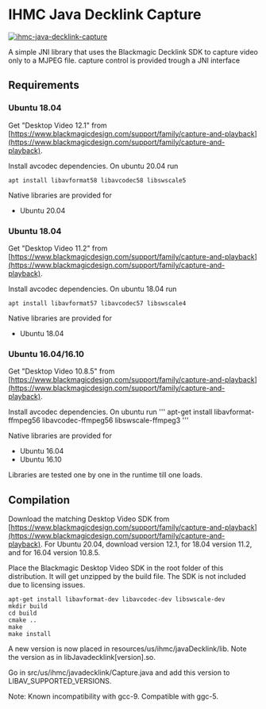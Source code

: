 # IHMC Java Decklink Capture

[ ![ihmc-java-decklink-capture](https://maven-badges.herokuapp.com/maven-central/us.ihmc/ihmc-java-decklink-capture/badge.svg?style=plastic)](https://maven-badges.herokuapp.com/maven-central/us.ihmc/ihmc-java-decklink-capture)

A simple JNI library that uses the Blackmagic Decklink SDK to capture video only to a MJPEG file. 
capture control is provided trough a JNI interface

## Requirements


### Ubuntu 18.04
Get "Desktop Video 12.1" from [https://www.blackmagicdesign.com/support/family/capture-and-playback](https://www.blackmagicdesign.com/support/family/capture-and-playback).

Install avcodec dependencies. On ubuntu 20.04 run

```
apt install libavformat58 libavcodec58 libswscale5
```

Native libraries are provided for
- Ubuntu 20.04

### Ubuntu 18.04
Get "Desktop Video 11.2" from [https://www.blackmagicdesign.com/support/family/capture-and-playback](https://www.blackmagicdesign.com/support/family/capture-and-playback).

Install avcodec dependencies. On ubuntu 18.04 run

```
apt install libavformat57 libavcodec57 libswscale4
```

Native libraries are provided for
- Ubuntu 18.04


### Ubuntu 16.04/16.10
Get "Desktop Video 10.8.5" from [https://www.blackmagicdesign.com/support/family/capture-and-playback](https://www.blackmagicdesign.com/support/family/capture-and-playback).

Install avcodec dependencies. On ubuntu run
'''
apt-get install libavformat-ffmpeg56 libavcodec-ffmpeg56 libswscale-ffmpeg3
'''

Native libraries are provided for
- Ubuntu 16.04
- Ubuntu 16.10

Libraries are tested one by one in the runtime till one loads. 


## Compilation

Download the matching Desktop Video SDK from [https://www.blackmagicdesign.com/support/family/capture-and-playback](https://www.blackmagicdesign.com/support/family/capture-and-playback). For Ubuntu 20.04, download version 12.1, for 18.04 version 11.2, and for 16.04 version 10.8.5.


Place the Blackmagic Desktop Video SDK in the root folder of this distribution. It will get unzipped by the build file. The SDK is not included due to licensing issues.
```
apt-get install libavformat-dev libavcodec-dev libswscale-dev
mkdir build
cd build
cmake ..
make 
make install
```

A new version is now placed in resources/us/ihmc/javaDecklink/lib. Note the version as in libJavadecklink[version].so. 

Go in src/us/ihmc/javadecklink/Capture.java and add this version to LIBAV_SUPPORTED_VERSIONS.

Note: Known incompatibility with gcc-9. Compatible with ggc-5.
